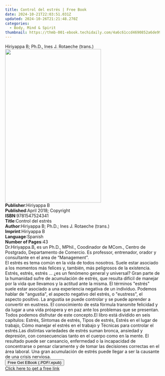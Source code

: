 ```yaml
---
title: Control del estrés | Free Book
date: 2024-10-21T22:03:51.031Z
updated: 2024-10-26T21:21:48.270Z
categories:
  - Body, Mind & Spirit
thumbnail: https://thmb-001-ebook.techidaily.com/4a6c61ccd4690852a6de99ec3329601dbd7d5cfe4086fe1a0fde97e78d9d9943.jpg
---
```

<main id="book-container">
  <div class="flex flex-col">
    <div class="book-brief flex-1 py-6 px-4 sm:p-6 md:py-10 md:px-8">
      <!-- brief-->
      <div class="book-brief-main">
        Hiriyappa B; Ph.D., Ines J. Rotaeche (trans.)
      </div>
    </div>
    <div
      class="book-meta-info flex-1 grid gap-4 col-start-1 col-end-3 row-start-1 sm:mb-6 sm:grid-cols-4 lg:gap-6 lg:col-start-2 lg:row-end-6 lg:row-span-6 lg:mb-0"
    >
      <div
        class="book-meta-info-left place-content-center mt-4 p-4 text-sm leading-6 col-start-2 col-span-2 dark:text-slate-400"
      >
        <img
          class="w-full h-500 object-cover rounded-lg sm:h-255 sm:col-span-2 lg:col-span-full"
          src="https://img-001-ebook.techidaily.com/c04eb6cc951eea9e3615da6c6468db3ccf67002d836ea8b589d02d6b8abdefbe.jpg"
          alt=""
          width="312"
          height="500"
        />
      </div>
      <div
        class="book-meta-info-right mt-2 col-start-1 row-start-2 col-span-3 self-center"
      >
        <!-- meta data  -->
        <div class="flex flex-col px-4 md:px-8">
          <div class="flex-1">
            <strong>Publisher</strong>:<span class="px-2">Hiriyappa B</span>
          </div>
          <div class="flex-1">
            <strong>Published</strong>:<span class="px-2"
              >April 2018; Copyright</span
            >
          </div>
          <div class="flex-1">
            <strong>ISBN</strong>:<span class="px-2">9781547524341</span>
          </div>
          <div class="flex-1">
            <strong>Title</strong>:<span class="px-2">Control del estrés</span>
          </div>
          <div class="flex-1">
            <strong>Author</strong>:<span class="px-2"
              >Hiriyappa B; Ph.D.; Ines J. Rotaeche (trans.)</span
            >
          </div>
          <div class="flex-1">
            <strong>Imprint</strong>:<span class="px-2">Hiriyappa B</span>
          </div>
          <div class="flex-1">
            <strong>Language</strong>:<span class="px-2">Spanish</span>
          </div>
          <div class="flex-1">
            <strong>Number of Pages</strong>:<span class="px-2">43</span>
          </div>
        </div>
      </div>
    </div>
    <div class="book-description flex-1 py-6 px-4 sm:p-6 md:py-10 md:px-8">
      <div class="book-description-main">
        <div accordion-content="" id="description">
          Dr.Hiriyappa.B, es un Ph.D., MPhil., Coodinador de MCom., Centro de
          Postgrado, Departamento de Comercio. Es professor, entrenador, orador
          y consultante en el area de “Management”.<br />El estrés es tema común
          en la vida de todos nosotros. Suele estar asociado a los momentos más
          felices y, también, más peligrosos de la existencia. Estrés, estrés,
          estrés ... ¿es un fenómeno general y universal? Gran parte de la
          humanidad sufre de acumulación de estrés, que resulta difícil de
          manejar por la vida que llevamos y la actitud ante la misma. El
          términos "estrés" suele estar asociado a una experiencia negativa de
          un individuo. Podemos hablar de "angustia", el aspecto negativo del
          estrés, o "eustress", el aspecto positivo. La angustia se puede
          controlar y se puede aprender a convertir en eustress. El conocimiento
          de esta fórmula transmite felicidad y da lugar a una vida próspera y
          en paz ante los problemas que se presentan. Todos podemos disfrutar de
          este concepto.El libro está dividido en seis capítulos: Estrés,
          Síntomas de estrés, Tipos de estrés, Estrés en el lugar de trabajo,
          Cómo manejar el estrés en el trabajo y Técnicas para controlar el
          estrés.Las distintas variedades de estrés suman bronca, ansiedad y
          depresión, con consecuencias tanto en el cuerpo como en la mente. El
          resultado puede ser cansancio, enfermedad o la incapacidad de
          concentrarse o pensar claramente y de tomar las decisiones correctas
          en el área laboral. Una gran acumulación de estrés puede llegar a ser
          la causante de una crisis nerviosa.<br />
        </div>
        <div class="accordion-fader"></div>
      </div>
    </div>
    <div class="book-excerpts flex-1 py-6 px-4 sm:p-6 md:py-10 md:px-8"></div>
    <div
      class="book-about-author flex-1 py-6 px-4 sm:p-6 md:py-10 md:px-8"
    ></div>
    <div class="book-free-get flex-1 py-6 px-4 sm:p-6 md:py-10 md:px-8">
      <button
        id="btn-free-get"
        class="bg-blue-500 hover:bg-blue-700 text-white font-bold py-2 px-4 rounded"
      >
        Free Get EBook (.PDF/.epub)
      </button>
      <div id="countdown-display" class="px-2 text-lg mt-2"></div>
      <a
        id="free-link"
        class="hidden bg-blue-500 hover:bg-blue-700 text-white font-bold py-2 px-4 rounded"
        href="https://www.ebooks.com/en-us/book/96166109/control-del-estr-s/hiriyappa-b-ph-d/"
        target="_blank"
        >Click here to get a free link</a
      >
    </div>
    <script>
      let countdownTime = 0;
      let countdownInterval = null;
      document
        .getElementById('btn-free-get')
        .addEventListener('click', startCountdown);
      function startCountdown() {
        countdownTime = new Date().getTime() + 60000 * 3;
        countdownInterval = setInterval(updateCountdown, 1000);
        document.getElementById('btn-free-get').disabled = true;
        document
          .getElementById('btn-free-get')
          .classList.add('bg-gray-500', 'cursor-not-allowed');
      }
      function updateCountdown() {
        let currentTime = new Date().getTime();
        let timeLeft = countdownTime - currentTime;
        let secondsLeft = Math.floor(timeLeft / 1000);
        document.getElementById('countdown-display').innerHTML =
          `Remaining time: ${secondsLeft} seconds.`;
        if (secondsLeft <= 0) {
          clearInterval(countdownInterval);
          document.getElementById('btn-free-get').classList.add('hidden');
          document.getElementById('free-link').classList.remove('hidden');
          document.getElementById('countdown-display').innerHTML = '';
        }
      }
    </script>
  </div>
</main>

<ins class="adsbygoogle"
      style="display:block"
      data-ad-client="ca-pub-7571918770474297"
      data-ad-slot="8358498916"
      data-ad-format="auto"
      data-full-width-responsive="true"></ins>
    